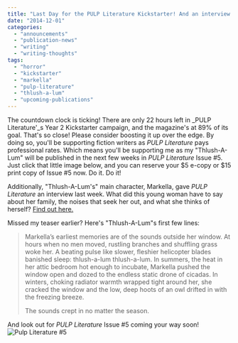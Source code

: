 ```yaml
---
title: "Last Day for the PULP Literature Kickstarter! And an interview with Thlush-A-Lum's Markella."
date: "2014-12-01"
categories:
  - "announcements"
  - "publication-news"
  - "writing"
  - "writing-thoughts"
tags:
  - "horror"
  - "kickstarter"
  - "markella"
  - "pulp-literature"
  - "thlush-a-lum"
  - "upcoming-publications"
---
```


The countdown clock is ticking! There are only 22 hours left in _PULP Literature'_s Year 2 Kickstarter campaign, and the magazine's at 89% of its goal. That's so close! Please consider boosting it up over the edge. By doing so, you'll be supporting fiction writers as _PULP Literature_ pays professional rates. Which means you'll be supporting me as my "Thlush-A-Lum" will be published in the next few weeks in _PULP Literature_ Issue #5. Just click that little image below, and you can reserve your $5 e-copy or $15 print copy of Issue #5 now. Do it. Do it!

Additionally, "Thlush-A-Lum's" main character, Markella, gave _PULP Literature_ an interview last week. What did this young woman have to say about her family, the noises that seek her out, and what she thinks of herself? [Find out here.](http://pulpliterature.com/interview-with-an-adolescent/ "Markella Interview")

Missed my teaser earlier? Here's "Thlush-A-Lum"s first few lines:

> Markella’s earliest memories are of the sounds outside her window. At hours when no men moved, rustling branches and shuffling grass woke her. A beating pulse like slower, fleshier helicopter blades banished sleep: thlush-a-lum thlush-a-lum. In summers, the heat in her attic bedroom hot enough to incubate, Markella pushed the window open and dozed to the endless static drone of cicadas. In winters, choking radiator warmth wrapped tight around her, she cracked the window and the low, deep hoots of an owl drifted in with the freezing breeze.
>
> The sounds crept in no matter the season.

And look out for _PULP Literature_ Issue #5 coming your way soon! ![Pulp Literature #5](images/Pulp-Literature-5-681x1024.jpg)
